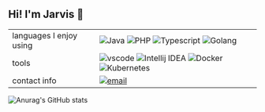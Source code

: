 <h2>Hi! I'm Jarvis 👋</h2>
<table>
<tr>
<td>
languages I enjoy using
</td>
<td>
<img alt="Java" src="https://img.shields.io/badge/-Java-696969?style=flat-square&logo=Java&logoColor=FFA500">
<img alt="PHP" src="https://img.shields.io/badge/-PHP-696969?style=flat-square&logo=PHP&logoColor=8892BF">
<img alt="Typescript" src="https://img.shields.io/badge/-Typescript-696969?style=flat-square&logo=Typescript&logoColor=3178c6">
<img alt="Golang" src="https://img.shields.io/badge/-Golang-696969?style=flat-square&logo=Go&logoColor=7fd5ea">
</td>
<tr>
<tr>
<td>
tools
</td>
<td>
<img alt="vscode" src="https://img.shields.io/badge/-VSCode-696969?style=flat-square&logo=visual-studio-code&logoColor=0078d7">
<img alt="Intellij IDEA" src="https://img.shields.io/badge/-IDEA-696969?style=flat-square&logo=intellij-idea&logoColor=fff">
<img alt="Docker" src="https://img.shields.io/badge/-Docker-696969?style=flat-square&logo=docker&logoColor=0091e2">
<img alt="Kubernetes" src="https://img.shields.io/badge/-Kubernetes-696969?style=flat-square&logo=kubernetes&logoColor=3371e3">
</td>
</tr>
<tr>
<td>contact info</td>
<td>
<a href="mailto:adam@jarvis.gg">
<img alt="email" src="https://img.shields.io/badge/Email-adam[at]jarvis[dot]gg-696969?style=flat-square&logo=microsoft-outlook&logoColor=0078d7">
</a>
</td>
</tr>
</table>

![Anurag's GitHub stats](https://github-readme-stats.vercel.app/api?username=jarvvski&count_private=true&show_icons=true&hide_border=true&theme=nord)
